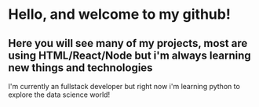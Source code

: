 <!--
**vandreraia/vandreraia** is a ✨ _special_ ✨ repository because its `README.md` (this file) appears on your GitHub profile.

Here are some ideas to get you started:

- 🔭 I’m currently working on ...
- 🌱 I’m currently learning ...
- 👯 I’m looking to collaborate on ...
- 🤔 I’m looking for help with ...
- 💬 Ask me about ...
- 📫 How to reach me: ...
- 😄 Pronouns: ...
- ⚡ Fun fact: ...
-->

# Hello, and welcome to my github!

## Here you will see many of my projects, most are using HTML/React/Node but i'm always learning new things and technologies

I'm currently an fullstack developer but right now i'm learning python to explore the data science world!

